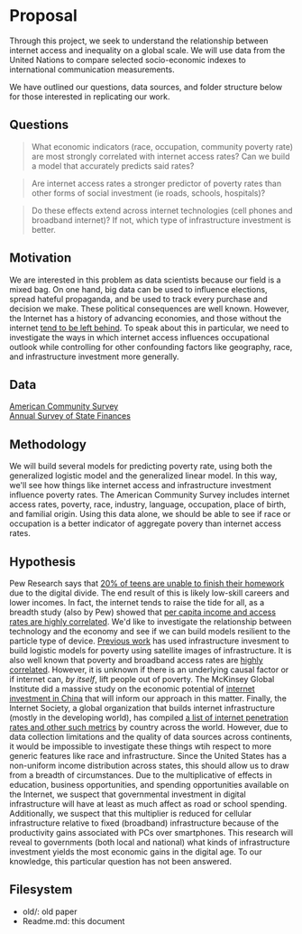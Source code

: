  
# Proposal

Through this project, we seek to understand the relationship between internet access and inequality on a global scale. We will use data from the United Nations to compare selected socio-economic indexes to international communication measurements.

We have outlined our questions, data sources, and folder structure below for those interested in replicating our work. 

## Questions

> What economic indicators (race, occupation, community poverty rate) are most strongly correlated with internet access rates? Can we build a model that accurately predicts said rates? 

> Are internet access rates a stronger predictor of poverty rates than other forms of social investment (ie roads, schools, hospitals)?

> Do these effects extend across internet technologies (cell phones and broadband internet)? If not, which type of infrastructure investment is better.
  

## Motivation

We are interested in this problem as data scientists because our field is a mixed bag. On one hand, big data can be used to influence elections, spread hateful propaganda, and be used to track every purchase and decision we make. These political consequences are well known. However, the Internet has a history of advancing economies, and those without the internet [tend to be left behind](https://www.pewresearch.org/fact-tank/2015/04/30/racial-and-ethnic-differences-in-how-people-use-mobile-technology/). To speak about this in particular, we need to investigate the ways in which internet access influences occupational outlook while controlling for other confounding factors like geography, race, and infrastructure investment more generally. 

## Data 
[American Community Survey](https://www.census.gov/data/developers/data-sets/acs-1year.html)  
[Annual Survey of State Finances](https://www.census.gov/programs-surveys/state.html)

## Methodology

We will build several models for predicting poverty rate, using both the generalized logistic model and the generalized linear model. In this way, we'll see how things like internet access and infrastructure investment influence poverty rates. The American Community Survey includes internet access rates, poverty, race, industry, language, occupation, place of birth, and familial origin. Using this data alone, we should be able to see if race or occupation is a better indicator of aggregate povery than internet access rates.

## Hypothesis

Pew Research says that [20% of teens are unable to finish their homework](https://www.pewresearch.org/fact-tank/2018/10/26/nearly-one-in-five-teens-cant-always-finish-their-homework-because-of-the-digital-divide/) due to the digital divide. The end result of this is likely low-skill careers and lower incomes. In fact, the internet tends to raise the tide for all, as a breadth study (also by Pew) showed that [per capita income and access rates are highly correlated](https://www.pewglobal.org/2016/02/22/internet-access-growing-worldwide-but-remains-higher-in-advanced-economies/technology-report-02-06c/). We'd like to investigate the relationship between technology and the economy and see if we can build models resilient to the particle type of device. [Previous work](https://www.mdpi.com/2072-4292/11/4/375) has used infrastructure invesment to build logistic models for poverty using satellite images of infrastructure. It is also well known that poverty and broadband access rates are [highly correlated](http://overflow.solutions/demographic-data/how-poverty-status-in-each-u-s-county-relates-to-internet-access/). However, it is unknown if there is an underlying causal factor or if internet can, _by itself_, lift people out of poverty. The McKinsey Global Institute did a massive study on the economic potential of [internet investment in China](https://www.mckinsey.com/~/media/McKinsey/Industries/High%20Tech/Our%20Insights/Chinas%20digital%20transformation/MGI%20China%20digital%20Full%20report.ashx) that will inform our approach in this matter. Finally, the Internet Society, a global organization that builds internet infrastructure (mostly in the developing world), has compiled [a list of internet penetration rates and other such metrics](https://www.internetsociety.org/wp-content/uploads/2017/08/Global_Internet_Report_2014_0.pdf) by country across the world. However, due to data collection limitations and the quality of data sources across continents, it would be impossible to investigate these things wtih respect to more generic features like race and infrastructure. Since the United States has a non-uniform income distribution across states, this should allow us to draw from a breadth of circumstances. Due to the multiplicative of effects in education, business opportunities, and spending opportunities available on the Internet, we suspect that governmental investment in digital infrastructure will have at least as much affect as road or school spending. Additionally, we suspect that this multiplier is reduced for cellular infrastructure relative to fixed (broadband) infrastructure because of the productivity gains associated with PCs over smartphones. This research will reveal to governments (both local and national) what kinds of infrastructure investment yields the most economic gains in the digital age. To our knowledge, this particular question has not been answered.

## Filesystem
+ old/: old paper
+ Readme.md: this document



